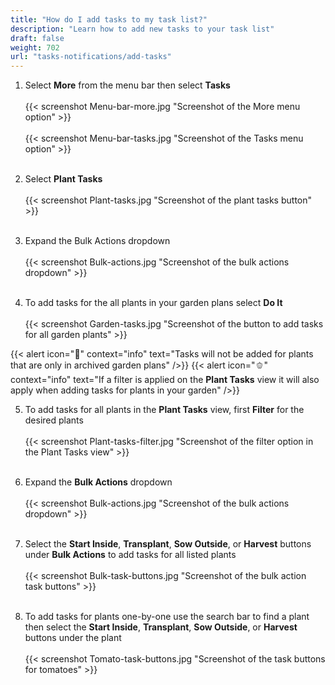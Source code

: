 ```yaml
---
title: "How do I add tasks to my task list?"
description: "Learn how to add new tasks to your task list"
draft: false
weight: 702
url: "tasks-notifications/add-tasks"
---
```


1. Select **More** from the menu bar then select **Tasks**<br /><br />
{{< screenshot Menu-bar-more.jpg "Screenshot of the More menu option" >}}<br /><br />
{{< screenshot Menu-bar-tasks.jpg "Screenshot of the Tasks menu option" >}}<br /><br />

2. Select **Plant Tasks**<br /><br />
{{< screenshot Plant-tasks.jpg "Screenshot of the plant tasks button" >}}<br /><br />

3. Expand the Bulk Actions dropdown<br /><br />
{{< screenshot Bulk-actions.jpg "Screenshot of the bulk actions dropdown" >}}<br /><br />

4. To add tasks for the all plants in your garden plans select **Do It**<br /><br />
{{< screenshot Garden-tasks.jpg "Screenshot of the button to add tasks for all garden plants" >}}

{{< alert icon="🧄" context="info" text="Tasks will not be added for plants that are only in archived garden plans" />}}
{{< alert icon="🫑" context="info" text="If a filter is applied on the **Plant Tasks** view it will also apply when adding tasks for plants in your garden" />}}

5. To add tasks for all plants in the **Plant Tasks** view, first **Filter** for the desired plants<br /><br />
{{< screenshot Plant-tasks-filter.jpg "Screenshot of the filter option in the Plant Tasks view" >}}<br /><br />

6. Expand the **Bulk Actions** dropdown<br /><br />
{{< screenshot Bulk-actions.jpg "Screenshot of the bulk actions dropdown" >}}<br /><br />

7. Select the **Start Inside**, **Transplant**, **Sow Outside**, or **Harvest** buttons under **Bulk Actions** to add tasks for all listed plants<br /><br />
{{< screenshot Bulk-task-buttons.jpg "Screenshot of the bulk action task buttons" >}}<br /><br />

8. To add tasks for plants one-by-one use the search bar to find a plant then select the **Start Inside**, **Transplant**, **Sow Outside**, or **Harvest** buttons under the plant<br /><br />
{{< screenshot Tomato-task-buttons.jpg "Screenshot of the task buttons for tomatoes" >}}
